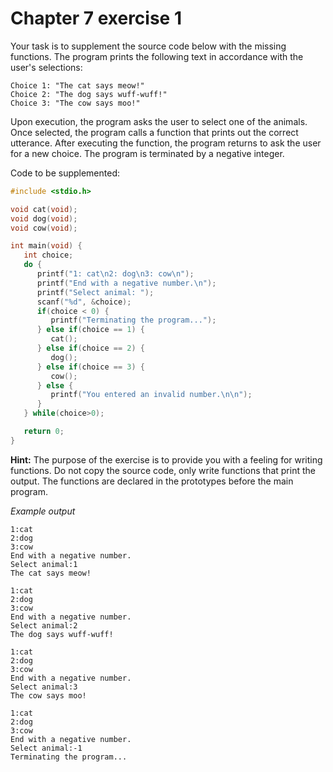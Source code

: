 # Chapter 7 exercise 1

Your task is to supplement the source code below with the missing functions. The program prints the following text in accordance with the user's selections:

```
Choice 1: "The cat says meow!"
Choice 2: "The dog says wuff-wuff!"
Choice 3: "The cow says moo!"
```

Upon execution, the program asks the user to select one of the animals. Once selected, the program calls a function that prints out the correct utterance. After executing the function, the program returns to ask the user for a new choice. The program is terminated by a negative integer.

Code to be supplemented:

```c
#include <stdio.h>

void cat(void);
void dog(void);
void cow(void);

int main(void) {
   int choice;
   do {
      printf("1: cat\n2: dog\n3: cow\n");
      printf("End with a negative number.\n");
      printf("Select animal: ");
      scanf("%d", &choice);
      if(choice < 0) {
         printf("Terminating the program...");
      } else if(choice == 1) {
         cat();
      } else if(choice == 2) {
         dog();
      } else if(choice == 3) {
         cow();
      } else {
         printf("You entered an invalid number.\n\n");
      }
   } while(choice>0);

   return 0;
}
```

**Hint:** The purpose of the exercise is to provide you with a feeling for writing functions. Do not copy the source code, only write functions that print the output. The functions are declared in the prototypes before the main program.

_Example output_

```
1:cat
2:dog
3:cow
End with a negative number.
Select animal:1
The cat says meow!

1:cat
2:dog
3:cow
End with a negative number.
Select animal:2
The dog says wuff-wuff!

1:cat
2:dog
3:cow
End with a negative number.
Select animal:3
The cow says moo!

1:cat
2:dog
3:cow
End with a negative number.
Select animal:-1
Terminating the program...
```
